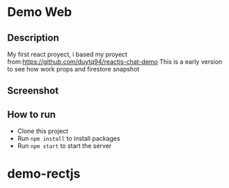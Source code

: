 # Demo Web 

## Description
My first react proyect, i based my proyect from:https://github.com/duytq94/reactjs-chat-demo 
This is a early version to see how work props and firestore snapshot
## Screenshot

## How to run
* Clone this project
* Run `npm install` to install packages
* Run `npm start` to start the server
# demo-rectjs
